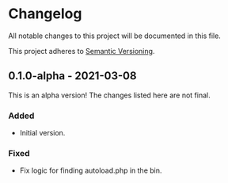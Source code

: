 # Changelog
All notable changes to this project will be documented in this file.

This project adheres to [Semantic Versioning](https://semver.org/spec/v2.0.0.html).

## 0.1.0-alpha - 2021-03-08

This is an alpha version! The changes listed here are not final.

### Added
- Initial version.

### Fixed
- Fix logic for finding autoload.php in the bin.
